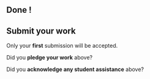 ## Done !

## Submit your work

Only your **first** submission will be accepted.   

Did you **pledge your work** above?

Did you **acknowledge any student assistance** above?

